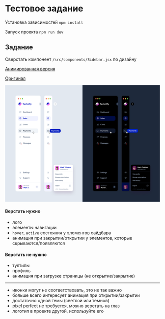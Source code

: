 # Тестовое задание

Установка зависимостей `npm install`

Запуск проекта `npm run dev`

## Задание

Сверстать компонент `/src/components/Sidebar.jsx` по дизайну

[Анимированная версия](src/assets/design.mp4)

[Оригинал](https://dribbble.com/shots/18111119-Collapsing-Sidebar-Navigation-Light-and-Dark-mode)

![design.png](src/assets/design.png)

#### Верстать нужно

-   лого
-   элементы навигации
-   `hover`, `active` состояния у элементов сайдбара
-   анимация при закрытии/открытии у элементов, которые скрываются/появляются

#### Верстать не нужно

-   тултипы
-   профиль
-   анимация при загрузке страницы (не открытие/закрытие)

---

-   иконки могут не соответствовать, это не так важно
-   больше всего интересует анимация при открытии/закрытии
-   достаточно одной темы (светлой или темной)
-   pixel perfect не требуется, можно верстать на глаз
-   логотип в проекте другой, используйте его

